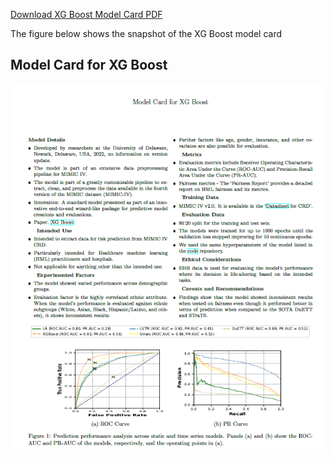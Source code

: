 
 [Download XG Boost Model Card PDF](https://raw.githubusercontent.com/anand-adroid/Model-Card/main/Model_card%20XG%20Boost.pdf)

 The figure below shows the snapshot of the XG Boost model card

## Model Card for XG Boost

![Model Card](https://raw.githubusercontent.com/anand-adroid/Model-Card/main/XGBoost.png)


 



